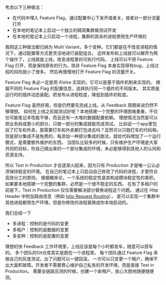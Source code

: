 考虑以下三种做法：

* 在代码中埋入 Feature Flag，通过配置中心下发开或者关，或者对一部分流量打开
* 在本地的笔记本上启动一个独立的精简集群做测试开发
* 在本地的笔记本上只启动一个进程，集群的其余的进程使用生产环境的

我把这三种做法都归纳为 Multi Variant，多个变种。它们都是在不改变进程的情况下，通过配置等方式更灵活地进行装配组合。
这样发布和上线就可以解开为两个操作了。上线就是上线，改变进程里的可执行代码。
上线可以不把 Feature Flag 打开，而是保持原有的行为。除非 Feature Flag 本身实现得有bug，上线过程的风险就小了很多。
然后再慢慢地打开 Feature Flag 的流量开关。

Feature Flag 未必一定是用 if/else 实现的，它可以是基于插件机制来实现的。
根据不同的 Feature Flag 的配置信息，选择执行同一个插件的不同版本。
其实质是运行时的插件动态装配。把发布从进程粒度，降低到插件的粒度。

Feature Flag 虽然好用，但是仍然要先完成上线。从 Feedback 周期来说仍然不够理想。
如何在上线之前就测试好呢？本地搭建一个完整的环境困难重重，不仅仅可能笔记本性能不够，而且还有一大堆的数据配置依赖。
理想情况当然是可以把业务拆成更小的部分，只做一部分的集成就能完成测试。
比如说一个app里包括了打车和外卖，那需要打车和外卖都打包进去吗？显然可以只跑打车的代码嘛。
但是部分集成不是免费的，每添加一种部分集成的跑法，就给代码增加了一个运行模式，是需要额外维护的东西。
当团队比较多的时候，只有维护生产环境是大家共同的目标，你自己搞出来的一个部分集成的环境，未必能够得到其他人的认同和资源支持。

所以 Test in Production 才会逐渐火起来，因为只有 Production 才是唯一公认必须保持稳定的环境。
在自己的笔记本上只启动自己修改了代码的进程，才更符合高效分工的原则。
根据概率论，一个系统的稳定性是其构成模块稳定性的乘积。
如果要本地搭建一个完整的集群，必然是一个很不稳定的东西。
在有了多租户的前提下，Test in Production 仅仅需要解决部分替换进程这个问题。
通过在 Http Header 中附加路由信息（例如 [Istio Request Routing](https://istio.io/latest/docs/tasks/traffic-management/request-routing/)），
是可以实现一个集群中其他进程都用生产环境，但是你修改的进程替换成你本地启动的。

我们总结一下

* 多进程：控制的是代码的变更
* 多租户：控制的是数据的变更
* 多变种：控制的是配置的变更

理想的快 Feedback 工作环境里，上线应该是每个小时都发车，随意可以搭车的。
多个团队的Git仓库其实是跑在一个进程里。
每个团队通过 Feature Flag 来做自己的灰度测试，出了问题可以一键回滚。
一次可以只变更一个租户，确保不出大面积故障。开发者不需要费心维护自己私有的开发环境，而是直接 Test in Production。
需要全链路压测的时候，创建一个新租户，放心大胆地随便随便测。